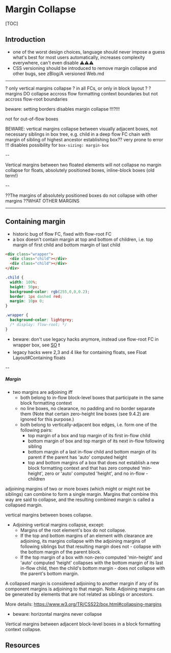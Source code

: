 # Margin Collapse

[TOC]


<!-- note: legacy terminology in/out-of-flow, block / inline boxes, etc. -->

## Introduction

- one of the worst design choices, language should never impose a guess what's best for most users automatically, increases complexity everywhere, can't even disable ⚠️⚠️⚠️
- CSS versioning should be introduced to remove margin collapse and other bugs, see zBlog/A versioned Web.md




---

? only vertical margins collapse
? in all FCs, or only in block layout ?
? margins DO collapse accross flow formatting context boundaries but not accross flow-root boundaries

beware: setting borders disables margin collapse !!!?!!!

not for out-of-flow boxes

BEWARE: vertical margins collapse between visually adjacent boxes, not necessary siblings in box tree, e.g. child in a deep flow FC chain with margin of sibling of highest ancestor establishing box??
very prone to error !!!
disables possibility for `box-sizing: margin-box`

--

Vertical margins between two floated elements will not collapse
no margin collapse for floats, absolutely positioned boxes, inline-block boxes (old term!)

--

??The margins of absolutely positioned boxes do not collapse with other margins ??WHAT OTHER MARGINS

---

## Containing margin

- historic bug of flow FC, fixed with flow-root FC
- a box doesn't contain margin at top and bottom of children, i.e. top margin of first child and bottom margin of last child

```html
<div class="wrapper">
  <div class="child"></div>
  <div class="child"></div>
</div>
```

```css
.child {
  width: 100%;
  height: 50px;
  background-color: rgb(255,0,0,0.2);
  border: 1px dashed red;
  margin: 10px 0;
}

.wrapper {
  background-color: lightgrey;
  /* display: flow-root; */
}
```

- beware: don't use legacy hacks anymore, instead use flow-root FC in wrapper box, see [SO](https://stackoverflow.com/a/32301823/2607891) ❗️
- legacy hacks were 2,3 and 4 like for containing floats, see Float Layout#Containing floats

--

<!-- beware from old layout, incorporate then delete -->

##### Margin

- two margins are adjoining iff
  - both belong to in-flow block-level boxes that participate in the same block formatting context
  - no line boxes, no clearance, no padding and no border separate them (Note that certain zero-height line boxes (see 9.4.2) are ignored for this purpose.)
  - both belong to vertically-adjacent box edges, i.e. form one of the following pairs:
    - top margin of a box and top margin of its first in-flow child
    - bottom margin of box and top margin of its next in-flow following sibling
    - bottom margin of a last in-flow child and bottom margin of its parent if the parent has 'auto' computed height
    - top and bottom margins of a box that does not establish a new block formatting context and that has zero computed 'min-height', zero or 'auto' computed 'height', and no in-flow - children

adjoining margins of two or more boxes (which might or might not be siblings) can combine to form a single margin. Margins that combine this way are said to collapse, and the resulting combined margin is called a collapsed margin.

vertical margins between boxes collapse.
- Adjoining vertical margins collapse, except:
  - Margins of the root element's box do not collapse.
  - If the top and bottom margins of an element with clearance are adjoining, its margins collapse with the adjoining margins of following siblings but that resulting margin does not - collapse with the bottom margin of the parent block.
  - If the top margin of a box with non-zero computed 'min-height' and 'auto' computed 'height' collapses with the bottom margin of its last in-flow child, then the child's bottom margin - does not collapse with the parent's bottom margin.

A collapsed margin is considered adjoining to another margin if any of its component margins is adjoining to that margin.
Note. Adjoining margins can be generated by elements that are not related as siblings or ancestors.

More details: https://www.w3.org/TR/CSS22/box.html#collapsing-margins

- beware: horizontal margins never collapse

Vertical margins between adjacent block-level boxes in a block formatting context collapse.


## Resources

<!-- ToDo: see CSS2 8.3.1-->
